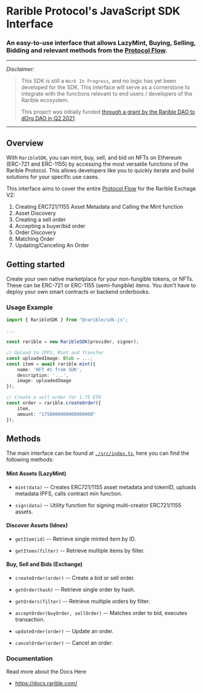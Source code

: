 # Rarible Protocol's JavaScript SDK Interface
### An easy-to-use interface that allows LazyMint, Buying, Selling, Bidding and relevant methods from the [Protocol Flow](https://docs.rarible.com/#protocol-flow). 

---
*Disclaimer:*
> This SDK is still a `Work In Progress`, and no logic has yet been developed for the SDK. This interface will serve as a cornerstone to integrate with the functions relevant to end users / developers of the Rarible ecosystem. 
> 
> This project was initially funded [through a grant by the Rarible DAO to dOrg DAO in Q2 2021](https://gov.rarible.com/t/proposal-design-a-js-sdk-for-rarible-protocol/11367).
---

## Overview

With `RaribleSDK`, you can mint, buy, sell, and bid on NFTs on Ethereum (ERC-721 and ERC-1155) by accessing the most versatile functions of the Rarible Protocol. This allows developers like you to quickly iterate and build solutions for your specific use cases.

This interface aims to cover the entire [Protocol Flow](https://docs.rarible.com/#protocol-flow) for the Rarible Exchage V2:

1. Creating ERC721/1155 Asset Metadata and Calling the Mint function
2. Asset Discovery
3. Creating a sell order
4. Accepting a buyer/bid order
5. Order Discovery
6. Matching Order
7. Updating/Canceling An Order

## Getting started

Create your own native marketplace for your non-fungible tokens, or NFTs. These can be ERC-721 or ERC-1155 (semi-fungible) items. You don't have to deploy your own smart contracts or backend orderbooks.

### Usage Example

```typescript
import { RaribleSDK } from "@rarible/sdk-js";

...

const rarible = new RaribleSDK(provider, signer);

// Upload to IPFS, Mint and Transfer
const uploadedImage: Blob = ...;
const item = await rarible.mint({
    name: 'NFT #1 from SDK',
    description: '...',
    image: uploadedImage
});

// Create a sell order for 1.75 ETH
const order = rarible.createOrder({
    item,
    amount: "1750000000000000000"
});

```

## Methods

The main interface can be found at [`./src/index.ts`](https://github.com/dOrgTech/rarible-sdk/blob/main/src/index.ts), here you can find the following methods:

#### Mint Assets (LazyMint)

- `mint(data)` -- Creates ERC721/1155 asset metadata and tokenID, uploads metadata IPFS, calls contract min function.

- `sign(data)` -- Utility function for signing multi-creator ERC721/1155 assets.

#### Discover Assets (Idnex)

- `getItem(id)` -- Retrieve single minted item by ID.

- `getItems(filter)` -- Retrieve multiple items by filter.

#### Buy, Sell and Bids (Exchange)
- `createOrder(order)` -- Create a bid or sell order.

- `getOrder(hash)` -- Retrieve single order by hash.

- `getOrders(filter)` -- Retrieve multiple orders by filter.

- `acceptOrder(buyOrder, sellOrder)` -- Matches order to bid, executes transaction.

- `updateOrder(order)` -- Update an order.

- `cancelOrder(order)` -- Cancel an order.

### Documentation
Read more about the Docs Here
- https://docs.rarible.com/
